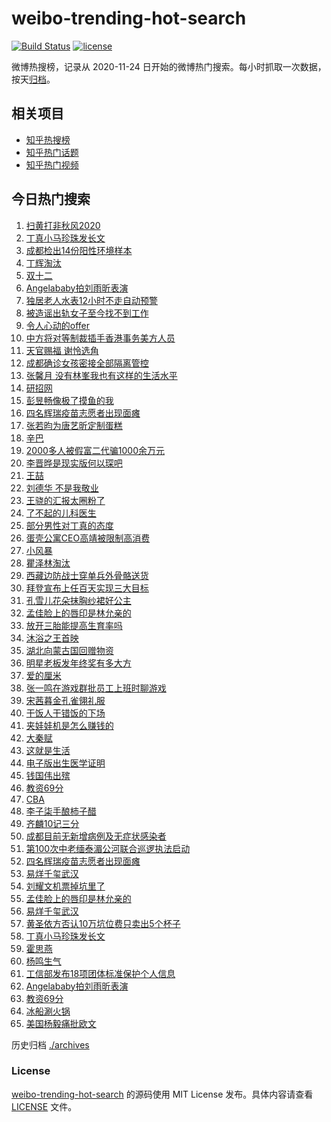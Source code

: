 # weibo-trending-hot-search

[![Build Status](https://github.com/justjavac/weibo-trending-hot-search/workflows/ci/badge.svg?branch=master)](https://github.com/justjavac/weibo-trending-hot-search/actions)
[![license](https://img.shields.io/github/license/justjavac/weibo-trending-hot-search)](https://github.com/justjavac/weibo-trending-hot-search/blob/master/LICENSE)

微博热搜榜，记录从 2020-11-24 日开始的微博热门搜索。每小时抓取一次数据，按天[归档](./archives)。

## 相关项目

- [知乎热搜榜](https://github.com/justjavac/zhihu-trending-top-search)
- [知乎热门话题](https://github.com/justjavac/zhihu-trending-hot-questions)
- [知乎热门视频](https://github.com/justjavac/zhihu-trending-hot-video)

## 今日热门搜索

<!-- BEGIN -->
<!-- 最后更新时间 Thu Dec 10 2020 04:14:16 GMT+0800 (CST) -->
1. [扫黄打非秋风2020](https://s.weibo.com//weibo?q=%23%E6%89%AB%E9%BB%84%E6%89%93%E9%9D%9E%E7%A7%8B%E9%A3%8E2020%23&Refer=new_time)
1. [丁真小马珍珠发长文](https://s.weibo.com//weibo?q=%23%E4%B8%81%E7%9C%9F%E5%B0%8F%E9%A9%AC%E7%8F%8D%E7%8F%A0%E5%8F%91%E9%95%BF%E6%96%87%23&Refer=top)
1. [成都检出14份阳性环境样本](https://s.weibo.com//weibo?q=%23%E6%88%90%E9%83%BD%E6%A3%80%E5%87%BA14%E4%BB%BD%E9%98%B3%E6%80%A7%E7%8E%AF%E5%A2%83%E6%A0%B7%E6%9C%AC%23&Refer=top)
1. [丁辉淘汰](https://s.weibo.com//weibo?q=%23%E4%B8%81%E8%BE%89%E6%B7%98%E6%B1%B0%23&Refer=top)
1. [双十二](https://s.weibo.com//weibo?q=%E5%8F%8C%E5%8D%81%E4%BA%8C&Refer=top)
1. [Angelababy拍刘雨昕表演](https://s.weibo.com//weibo?q=%23Angelababy%E6%8B%8D%E5%88%98%E9%9B%A8%E6%98%95%E8%A1%A8%E6%BC%94%23&Refer=top)
1. [独居老人水表12小时不走自动预警](https://s.weibo.com//weibo?q=%23%E7%8B%AC%E5%B1%85%E8%80%81%E4%BA%BA%E6%B0%B4%E8%A1%A812%E5%B0%8F%E6%97%B6%E4%B8%8D%E8%B5%B0%E8%87%AA%E5%8A%A8%E9%A2%84%E8%AD%A6%23&Refer=top)
1. [被造谣出轨女子至今找不到工作](https://s.weibo.com//weibo?q=%23%E8%A2%AB%E9%80%A0%E8%B0%A3%E5%87%BA%E8%BD%A8%E5%A5%B3%E5%AD%90%E8%87%B3%E4%BB%8A%E6%89%BE%E4%B8%8D%E5%88%B0%E5%B7%A5%E4%BD%9C%23&Refer=top)
1. [令人心动的offer](https://s.weibo.com//weibo?q=%E4%BB%A4%E4%BA%BA%E5%BF%83%E5%8A%A8%E7%9A%84offer&Refer=top)
1. [中方将对等制裁插手香港事务美方人员](https://s.weibo.com//weibo?q=%23%E4%B8%AD%E6%96%B9%E5%B0%86%E5%AF%B9%E7%AD%89%E5%88%B6%E8%A3%81%E6%8F%92%E6%89%8B%E9%A6%99%E6%B8%AF%E4%BA%8B%E5%8A%A1%E7%BE%8E%E6%96%B9%E4%BA%BA%E5%91%98%23&Refer=top)
1. [天官赐福 谢怜选角](https://s.weibo.com//weibo?q=%E5%A4%A9%E5%AE%98%E8%B5%90%E7%A6%8F%20%E8%B0%A2%E6%80%9C%E9%80%89%E8%A7%92&Refer=top)
1. [成都确诊女孩密接全部隔离管控](https://s.weibo.com//weibo?q=%23%E6%88%90%E9%83%BD%E7%A1%AE%E8%AF%8A%E5%A5%B3%E5%AD%A9%E5%AF%86%E6%8E%A5%E5%85%A8%E9%83%A8%E9%9A%94%E7%A6%BB%E7%AE%A1%E6%8E%A7%23&Refer=top)
1. [张馨月 没有林峯我也有这样的生活水平](https://s.weibo.com//weibo?q=%E5%BC%A0%E9%A6%A8%E6%9C%88%20%E6%B2%A1%E6%9C%89%E6%9E%97%E5%B3%AF%E6%88%91%E4%B9%9F%E6%9C%89%E8%BF%99%E6%A0%B7%E7%9A%84%E7%94%9F%E6%B4%BB%E6%B0%B4%E5%B9%B3&Refer=top)
1. [研招网](https://s.weibo.com//weibo?q=%23%E7%A0%94%E6%8B%9B%E7%BD%91%23&Refer=top)
1. [彭昱畅像极了摸鱼的我](https://s.weibo.com//weibo?q=%23%E5%BD%AD%E6%98%B1%E7%95%85%E5%83%8F%E6%9E%81%E4%BA%86%E6%91%B8%E9%B1%BC%E7%9A%84%E6%88%91%23&Refer=top)
1. [四名辉瑞疫苗志愿者出现面瘫](https://s.weibo.com//weibo?q=%E5%9B%9B%E5%90%8D%E8%BE%89%E7%91%9E%E7%96%AB%E8%8B%97%E5%BF%97%E6%84%BF%E8%80%85%E5%87%BA%E7%8E%B0%E9%9D%A2%E7%98%AB&Refer=top)
1. [张若昀为唐艺昕定制蛋糕](https://s.weibo.com//weibo?q=%23%E5%BC%A0%E8%8B%A5%E6%98%80%E4%B8%BA%E5%94%90%E8%89%BA%E6%98%95%E5%AE%9A%E5%88%B6%E8%9B%8B%E7%B3%95%23&Refer=top)
1. [辛巴](https://s.weibo.com//weibo?q=%E8%BE%9B%E5%B7%B4&Refer=top)
1. [2000多人被假富二代骗1000余万元](https://s.weibo.com//weibo?q=%232000%E5%A4%9A%E4%BA%BA%E8%A2%AB%E5%81%87%E5%AF%8C%E4%BA%8C%E4%BB%A3%E9%AA%971000%E4%BD%99%E4%B8%87%E5%85%83%23&Refer=top)
1. [李晋晔是现实版何以琛吧](https://s.weibo.com//weibo?q=%23%E6%9D%8E%E6%99%8B%E6%99%94%E6%98%AF%E7%8E%B0%E5%AE%9E%E7%89%88%E4%BD%95%E4%BB%A5%E7%90%9B%E5%90%A7%23&Refer=top)
1. [王喆](https://s.weibo.com//weibo?q=%E7%8E%8B%E5%96%86&Refer=top)
1. [刘德华 不是我敬业](https://s.weibo.com//weibo?q=%E5%88%98%E5%BE%B7%E5%8D%8E%20%E4%B8%8D%E6%98%AF%E6%88%91%E6%95%AC%E4%B8%9A&Refer=top)
1. [王骁的汇报太圈粉了](https://s.weibo.com//weibo?q=%23%E7%8E%8B%E9%AA%81%E7%9A%84%E6%B1%87%E6%8A%A5%E5%A4%AA%E5%9C%88%E7%B2%89%E4%BA%86%23&Refer=top)
1. [了不起的儿科医生](https://s.weibo.com//weibo?q=%E4%BA%86%E4%B8%8D%E8%B5%B7%E7%9A%84%E5%84%BF%E7%A7%91%E5%8C%BB%E7%94%9F&Refer=top)
1. [部分男性对丁真的态度](https://s.weibo.com//weibo?q=%23%E9%83%A8%E5%88%86%E7%94%B7%E6%80%A7%E5%AF%B9%E4%B8%81%E7%9C%9F%E7%9A%84%E6%80%81%E5%BA%A6%23&Refer=top)
1. [蛋壳公寓CEO高靖被限制高消费](https://s.weibo.com//weibo?q=%E8%9B%8B%E5%A3%B3%E5%85%AC%E5%AF%93CEO%E9%AB%98%E9%9D%96%E8%A2%AB%E9%99%90%E5%88%B6%E9%AB%98%E6%B6%88%E8%B4%B9&Refer=top)
1. [小风暴](https://s.weibo.com//weibo?q=%E5%B0%8F%E9%A3%8E%E6%9A%B4&Refer=top)
1. [瞿泽林淘汰](https://s.weibo.com//weibo?q=%E7%9E%BF%E6%B3%BD%E6%9E%97%E6%B7%98%E6%B1%B0&Refer=top)
1. [西藏边防战士穿单兵外骨骼送货](https://s.weibo.com//weibo?q=%E8%A5%BF%E8%97%8F%E8%BE%B9%E9%98%B2%E6%88%98%E5%A3%AB%E7%A9%BF%E5%8D%95%E5%85%B5%E5%A4%96%E9%AA%A8%E9%AA%BC%E9%80%81%E8%B4%A7&Refer=top)
1. [拜登宣布上任百天实现三大目标](https://s.weibo.com//weibo?q=%23%E6%8B%9C%E7%99%BB%E5%AE%A3%E5%B8%83%E4%B8%8A%E4%BB%BB%E7%99%BE%E5%A4%A9%E5%AE%9E%E7%8E%B0%E4%B8%89%E5%A4%A7%E7%9B%AE%E6%A0%87%23&Refer=top)
1. [孔雪儿花朵抹胸纱裙好公主](https://s.weibo.com//weibo?q=%23%E5%AD%94%E9%9B%AA%E5%84%BF%E8%8A%B1%E6%9C%B5%E6%8A%B9%E8%83%B8%E7%BA%B1%E8%A3%99%E5%A5%BD%E5%85%AC%E4%B8%BB%23&Refer=top)
1. [孟佳脸上的唇印是林允亲的](https://s.weibo.com//weibo?q=%23%E5%AD%9F%E4%BD%B3%E8%84%B8%E4%B8%8A%E7%9A%84%E5%94%87%E5%8D%B0%E6%98%AF%E6%9E%97%E5%85%81%E4%BA%B2%E7%9A%84%23&Refer=top)
1. [放开三胎能提高生育率吗](https://s.weibo.com//weibo?q=%23%E6%94%BE%E5%BC%80%E4%B8%89%E8%83%8E%E8%83%BD%E6%8F%90%E9%AB%98%E7%94%9F%E8%82%B2%E7%8E%87%E5%90%97%23&Refer=top)
1. [沐浴之王首映](https://s.weibo.com//weibo?q=%E6%B2%90%E6%B5%B4%E4%B9%8B%E7%8E%8B%E9%A6%96%E6%98%A0&Refer=top)
1. [湖北向蒙古国回赠物资](https://s.weibo.com//weibo?q=%23%E6%B9%96%E5%8C%97%E5%90%91%E8%92%99%E5%8F%A4%E5%9B%BD%E5%9B%9E%E8%B5%A0%E7%89%A9%E8%B5%84%23&Refer=top)
1. [明星老板发年终奖有多大方](https://s.weibo.com//weibo?q=%23%E6%98%8E%E6%98%9F%E8%80%81%E6%9D%BF%E5%8F%91%E5%B9%B4%E7%BB%88%E5%A5%96%E6%9C%89%E5%A4%9A%E5%A4%A7%E6%96%B9%23&Refer=top)
1. [爱的厘米](https://s.weibo.com//weibo?q=%E7%88%B1%E7%9A%84%E5%8E%98%E7%B1%B3&Refer=top)
1. [张一鸣在游戏群批员工上班时聊游戏](https://s.weibo.com//weibo?q=%23%E5%BC%A0%E4%B8%80%E9%B8%A3%E5%9C%A8%E6%B8%B8%E6%88%8F%E7%BE%A4%E6%89%B9%E5%91%98%E5%B7%A5%E4%B8%8A%E7%8F%AD%E6%97%B6%E8%81%8A%E6%B8%B8%E6%88%8F%23&Refer=top)
1. [宋茜暮金孔雀翎礼服](https://s.weibo.com//weibo?q=%23%E5%AE%8B%E8%8C%9C%E6%9A%AE%E9%87%91%E5%AD%94%E9%9B%80%E7%BF%8E%E7%A4%BC%E6%9C%8D%23&Refer=top)
1. [干饭人干错饭的下场](https://s.weibo.com//weibo?q=%23%E5%B9%B2%E9%A5%AD%E4%BA%BA%E5%B9%B2%E9%94%99%E9%A5%AD%E7%9A%84%E4%B8%8B%E5%9C%BA%23&Refer=top)
1. [夹娃娃机是怎么赚钱的](https://s.weibo.com//weibo?q=%23%E5%A4%B9%E5%A8%83%E5%A8%83%E6%9C%BA%E6%98%AF%E6%80%8E%E4%B9%88%E8%B5%9A%E9%92%B1%E7%9A%84%23&Refer=top)
1. [大秦赋](https://s.weibo.com//weibo?q=%E5%A4%A7%E7%A7%A6%E8%B5%8B&Refer=top)
1. [这就是生活](https://s.weibo.com//weibo?q=%E8%BF%99%E5%B0%B1%E6%98%AF%E7%94%9F%E6%B4%BB&Refer=top)
1. [电子版出生医学证明](https://s.weibo.com//weibo?q=%23%E7%94%B5%E5%AD%90%E7%89%88%E5%87%BA%E7%94%9F%E5%8C%BB%E5%AD%A6%E8%AF%81%E6%98%8E%23&Refer=top)
1. [钱国伟出殡](https://s.weibo.com//weibo?q=%E9%92%B1%E5%9B%BD%E4%BC%9F%E5%87%BA%E6%AE%A1&Refer=top)
1. [教资69分](https://s.weibo.com//weibo?q=%23%E6%95%99%E8%B5%8469%E5%88%86%23&Refer=top)
1. [CBA](https://s.weibo.com//weibo?q=CBA&Refer=top)
1. [李子柒手酿柿子醋](https://s.weibo.com//weibo?q=%23%E6%9D%8E%E5%AD%90%E6%9F%92%E6%89%8B%E9%85%BF%E6%9F%BF%E5%AD%90%E9%86%8B%23&Refer=top)
1. [齐麟10记三分](https://s.weibo.com//weibo?q=%E9%BD%90%E9%BA%9F10%E8%AE%B0%E4%B8%89%E5%88%86&Refer=top)
1. [成都目前无新增病例及无症状感染者](https://s.weibo.com//weibo?q=%E6%88%90%E9%83%BD%E7%9B%AE%E5%89%8D%E6%97%A0%E6%96%B0%E5%A2%9E%E7%97%85%E4%BE%8B%E5%8F%8A%E6%97%A0%E7%97%87%E7%8A%B6%E6%84%9F%E6%9F%93%E8%80%85&Refer=top)
1. [第100次中老缅泰湄公河联合巡逻执法启动](https://s.weibo.com//weibo?q=%23%E7%AC%AC100%E6%AC%A1%E4%B8%AD%E8%80%81%E7%BC%85%E6%B3%B0%E6%B9%84%E5%85%AC%E6%B2%B3%E8%81%94%E5%90%88%E5%B7%A1%E9%80%BB%E6%89%A7%E6%B3%95%E5%90%AF%E5%8A%A8%23&Refer=new_time)
1. [四名辉瑞疫苗志愿者出现面瘫](https://s.weibo.com//weibo?q=%23%E5%9B%9B%E5%90%8D%E8%BE%89%E7%91%9E%E7%96%AB%E8%8B%97%E5%BF%97%E6%84%BF%E8%80%85%E5%87%BA%E7%8E%B0%E9%9D%A2%E7%98%AB%23&Refer=top)
1. [易烊千玺武汉](https://s.weibo.com//weibo?q=%23%E6%98%93%E7%83%8A%E5%8D%83%E7%8E%BA%E6%AD%A6%E6%B1%89%23&Refer=top)
1. [刘耀文机票掉坑里了](https://s.weibo.com//weibo?q=%23%E5%88%98%E8%80%80%E6%96%87%E6%9C%BA%E7%A5%A8%E6%8E%89%E5%9D%91%E9%87%8C%E4%BA%86%23&Refer=top)
1. [孟佳脸上的唇印是林允亲的](https://s.weibo.com//weibo?q=%E5%AD%9F%E4%BD%B3%E8%84%B8%E4%B8%8A%E7%9A%84%E5%94%87%E5%8D%B0%E6%98%AF%E6%9E%97%E5%85%81%E4%BA%B2%E7%9A%84&Refer=top)
1. [易烊千玺武汉](https://s.weibo.com//weibo?q=%E6%98%93%E7%83%8A%E5%8D%83%E7%8E%BA%E6%AD%A6%E6%B1%89&Refer=top)
1. [黄圣依方否认10万坑位费只卖出5个杯子](https://s.weibo.com//weibo?q=%23%E9%BB%84%E5%9C%A3%E4%BE%9D%E6%96%B9%E5%90%A6%E8%AE%A410%E4%B8%87%E5%9D%91%E4%BD%8D%E8%B4%B9%E5%8F%AA%E5%8D%96%E5%87%BA5%E4%B8%AA%E6%9D%AF%E5%AD%90%23&Refer=top)
1. [丁真小马珍珠发长文](https://s.weibo.com//weibo?q=%E4%B8%81%E7%9C%9F%E5%B0%8F%E9%A9%AC%E7%8F%8D%E7%8F%A0%E5%8F%91%E9%95%BF%E6%96%87&Refer=top)
1. [霍思燕](https://s.weibo.com//weibo?q=%E9%9C%8D%E6%80%9D%E7%87%95&Refer=top)
1. [杨鸣生气](https://s.weibo.com//weibo?q=%23%E6%9D%A8%E9%B8%A3%E7%94%9F%E6%B0%94%23&Refer=top)
1. [工信部发布18项团体标准保护个人信息](https://s.weibo.com//weibo?q=%23%E5%B7%A5%E4%BF%A1%E9%83%A8%E5%8F%91%E5%B8%8318%E9%A1%B9%E5%9B%A2%E4%BD%93%E6%A0%87%E5%87%86%E4%BF%9D%E6%8A%A4%E4%B8%AA%E4%BA%BA%E4%BF%A1%E6%81%AF%23&Refer=new_time)
1. [Angelababy拍刘雨昕表演](https://s.weibo.com//weibo?q=Angelababy%E6%8B%8D%E5%88%98%E9%9B%A8%E6%98%95%E8%A1%A8%E6%BC%94&Refer=top)
1. [教资69分](https://s.weibo.com//weibo?q=%E6%95%99%E8%B5%8469%E5%88%86&Refer=top)
1. [冰船涮火锅](https://s.weibo.com//weibo?q=%23%E5%86%B0%E8%88%B9%E6%B6%AE%E7%81%AB%E9%94%85%23&Refer=top)
1. [美国杨毅痛批欧文](https://s.weibo.com//weibo?q=%E7%BE%8E%E5%9B%BD%E6%9D%A8%E6%AF%85%E7%97%9B%E6%89%B9%E6%AC%A7%E6%96%87&Refer=top)
<!-- END -->

历史归档 [./archives](./archives)

### License

[weibo-trending-hot-search](https://github.com/justjavac/weibo-trending-hot-search) 的源码使用 MIT License 发布。具体内容请查看 [LICENSE](./LICENSE) 文件。
